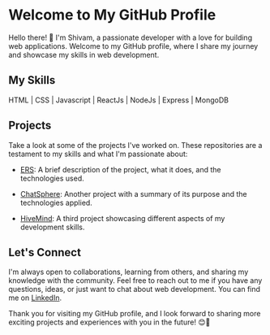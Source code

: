 
<!--
**black-sheepp/black-sheepp** is a ✨ _special_ ✨ repository because its `README.md` (this file) appears on your GitHub profile.

Here are some ideas to get you started:

- 🔭 I’m currently working on ...
- 🌱 I’m currently learning ...
- 👯 I’m looking to collaborate on ...
- 🤔 I’m looking for help with ...
- 💬 Ask me about ...
- 📫 How to reach me: ...
- 😄 Pronouns: ...
- ⚡ Fun fact: ...
-->


# Welcome to My GitHub Profile

Hello there! 👋 I'm Shivam, a passionate developer with a love for building web applications. Welcome to my GitHub profile, where I share my journey and showcase my skills in web development.

## My Skills

HTML | CSS | Javascript | ReactJs | NodeJs | Express | MongoDB

## Projects

Take a look at some of the projects I've worked on. These repositories are a testament to my skills and what I'm passionate about:

- [ERS](https://github.com/black-sheepp/ERS): A brief description of the project, what it does, and the technologies used.

- [ChatSphere](https://github.com/black-sheepp/chat-sphere): Another project with a summary of its purpose and the technologies applied.

- [HiveMind](https://github.com/black-sheepp/HIveMind-2.0): A third project showcasing different aspects of my development skills.

## Let's Connect

I'm always open to collaborations, learning from others, and sharing my knowledge with the community. Feel free to reach out to me if you have any questions, ideas, or just want to chat about web development. You can find me on [LinkedIn](https://www.linkedin.com/in/gshivam1/).

Thank you for visiting my GitHub profile, and I look forward to sharing more exciting projects and experiences with you in the future! 😊🚀


